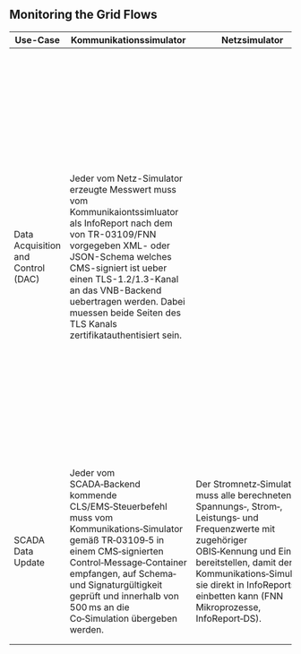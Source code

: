 
## Monitoring the Grid  Flows

| Use-Case                           | Kommunikationssimulator                                                                                                                                                                                                                                                                                                     | Netzsimulator                                                                                                                                                                                                                                                          | Co-Simulator                                                                                                                                                                                                                                                              | Testfaelle                                                                                                                                                                                                                                                                                                                                                                                                                                                                                                                                                                                                                                                                                                                                        | Assets                                                                                                                                               | Threats                                                                                                                                                                                                                                                                                                                                                                                                                                                                            |
| ---------------------------------- | --------------------------------------------------------------------------------------------------------------------------------------------------------------------------------------------------------------------------------------------------------------------------------------------------------------------------- | ---------------------------------------------------------------------------------------------------------------------------------------------------------------------------------------------------------------------------------------------------------------------- | ------------------------------------------------------------------------------------------------------------------------------------------------------------------------------------------------------------------------------------------------------------------------- | ------------------------------------------------------------------------------------------------------------------------------------------------------------------------------------------------------------------------------------------------------------------------------------------------------------------------------------------------------------------------------------------------------------------------------------------------------------------------------------------------------------------------------------------------------------------------------------------------------------------------------------------------------------------------------------------------------------------------------------------------- | ---------------------------------------------------------------------------------------------------------------------------------------------------- | ---------------------------------------------------------------------------------------------------------------------------------------------------------------------------------------------------------------------------------------------------------------------------------------------------------------------------------------------------------------------------------------------------------------------------------------------------------------------------------- |
| Data Acquisition and Control (DAC) | Jeder vom Netz-Simulator erzeugte Messwert muss vom Kommunikaiontssimluator als InfoReport nach dem von TR-03109/FNN vorgegeben XML- oder JSON-Schema welches CMS-signiert ist ueber einen TLS-1.2/1.3-Kanal an das VNB-Backend uebertragen werden. Dabei muessen beide Seiten des TLS Kanals zertifikatauthentisiert sein. |                                                                                                                                                                                                                                                                        |                                                                                                                                                                                                                                                                           | Im positiven Testfall, wird während eines 15-minütigen Betriebs mit nominalen Netzbedingungen jede Sekunde ein vom Stromnetz-Simulator berechneter InfoReport durch den Kommunikations-Simulator CMS-signiert und über einen TLS-1.2/1.3-Kanal mit beidseitiger Zertifikatsauthentisierung an das VNB-Backend übertragen. Dabei wird dieser schema-valide geparst und auf Korrektheit nach TR-03109 überprüft.<br><br>Im konkreten Negativ-Test ‚Schema-Verletzung‘ entfernt das Skript das Pflichtfeld unit aus einem InfoReport, injiziert den manipulierten Frame über denselben TLS-Kanal und erwartet, dass das SMGW den Frame verwirft, mit HTTP 400 Bad Request antwortet und den passenden FNN Fehlercode im zentralen Log protokolliert. | Smart Meter Gateway<br><br>CLS-Management Kommunikationsnetwerke<br><br>SCADA-System<br><br>Backende-System<br><br>Zertifkate und Schluesselmaterial | Manipulation von Messdaten (z.B. Man-in-the-Middle)<br><br>Replay-Attacken (Wiederholung von alten Messwerten)<br><br>Denial of Service (DoS) (z.B. Überflutung der Kommunikationsschnittstellen)<br><br>Manipulation von Steuerbefehlen (bei CLS-Management)<br><br>Unbefugter Zugriff auf Steuerfunktionen (Befehle absetzen)<br><br>Abgreifen sensibler Messdaten (Verletzung der Vertraulichkeit)<br><br>Missbrauch von Zertifikaten (z.B. Dienbstahl von privaten Schlüsseln) |
| SCADA Data Update                  | Jeder vom SCADA‑Backend kommende CLS/EMS‑Steuerbefehl muss vom Kommunikations‑Simulator gemäß TR‑03109‑5 in einem CMS‑signierten Control‑Message‑Container empfangen, auf Schema‑ und Signatur­gültigkeit geprüft und innerhalb von 500 ms an die Co‑Simulation übergeben werden.                                           | Der Stromnetz‑Simulator muss alle berechneten Spannungs‑, Strom‑, Leistungs‑ und Frequenzwerte mit zugehöriger OBIS‑Kennung und Einheit bereitstellen, damit der Kommunikations‑Simulator sie direkt in InfoReports einbetten kann (FNN Mikroprozesse, InfoReport‑DS). | Für jeden 1‑s‑Zeitschritt muss die Co‑Simulation erst den Stromnetz‑Simulator verarbeiten, dann den Kommunikations‑Simulator triggern und alle Ereignisse (InfoReport‑ID, Steuerbefehl, Netz‑Event) mit UTC‑Zeitstempel in einem gemeinsamen Log (CEF/JSON) persistieren. |                                                                                                                                                                                                                                                                                                                                                                                                                                                                                                                                                                                                                                                                                                                                                   |                                                                                                                                                      |                                                                                                                                                                                                                                                                                                                                                                                                                                                                                    |
|                                    |                                                                                                                                                                                                                                                                                                                             |                                                                                                                                                                                                                                                                        |                                                                                                                                                                                                                                                                           |                                                                                                                                                                                                                                                                                                                                                                                                                                                                                                                                                                                                                                                                                                                                                   |                                                                                                                                                      |                                                                                                                                                                                                                                                                                                                                                                                                                                                                                    |
|                                    |                                                                                                                                                                                                                                                                                                                             |                                                                                                                                                                                                                                                                        |                                                                                                                                                                                                                                                                           |                                                                                                                                                                                                                                                                                                                                                                                                                                                                                                                                                                                                                                                                                                                                                   |                                                                                                                                                      |                                                                                                                                                                                                                                                                                                                                                                                                                                                                                    |
